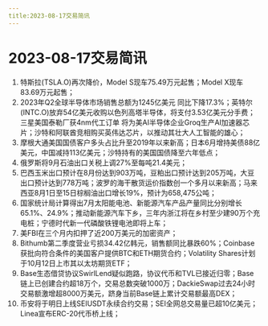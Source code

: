 ```yaml
---
title:2023-08-17交易简讯
---
```

# 2023-08-17交易简讯
1. 特斯拉(TSLA.O)再次降价，Model S现车75.49万元起售；Model X现车83.69万元起售；
2. 2023年Q2全球半导体市场销售总额为1245亿美元 同比下降17.3%；英特尔(INTC.O)放弃54亿美元收购以色列高塔半导体，将支付3.53亿美元分手费；三星美国泰勒厂获4nm代工订单 将为美AI半导体企业Groq生产AI加速器芯片；沙特和阿联酋竞相购买英伟达芯片，以推动其壮大人工智能的雄心；
3. 摩根大通美国国债客户多头占比升至2019年以来新高；日本6月增持美债88亿美元，中国减持113亿美元；沙特持有的美国国债降至六年低点；
4. 俄罗斯将9月石油出口关税上调27%至每吨21.4美元；
5. 巴西玉米出口预计在8月份达到903万吨，豆粕出口预计达到205万吨，大豆出口预计达到778万吨；波罗的海干散货运价指数创一个多月以来新高；马来西亚8月1日至15日棕榈油出口增长19%，预计为658,475公吨；
6. 国家统计局计算得出7月太阳能电池、新能源汽车产品产量同比分别增长65.1%、24.9%；推动新能源汽车下乡，三年内浙江将在乡村至少建90万个充电桩；宁德时代新一代磷酸铁锂电池即将上车；
7. 美FBI在三个月内扣押了近200万美元的加密资产；
8. Bithumb第二季度营业亏损34.42亿韩元，销售额同比暴跌60%；Coinbase获批向符合条件的美国客户提供BTC和ETH期货合约；Volatility Shares计划于10月12日上市其以太坊期货ETF；
9. Base生态借贷协议SwirlLend疑似跑路，协议代币和TVL已接近归零；Base 链上已创建合约超18万个，交易总数突破1000万；DackieSwap过去24小时交易额激增超8000万美元，跻身当前Base链上累计交易额最高DEX；
10. 币安将于明日上线SEIUSDT永续合约交易；SEI全网总交易量已超10亿美元；Linea宣布ERC-20代币桥上线；